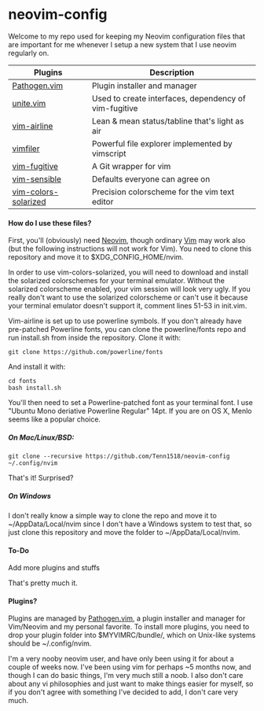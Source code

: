 # **neovim-config**

Welcome to my repo used for keeping my Neovim configuration files that are important for me whenever I setup a new system that I use neovim regularly on.

| Plugins | Description |
| --- | --- |
| [Pathogen.vim](https://github.com/tpope/vim-pathogen) | Plugin installer and manager |
| [unite.vim](https://github.com/https://github.com/Shougo/unite.vim) | Used to create interfaces, dependency of vim-fugitive |
| [vim-airline](https://github.com/vim-airline/vim-airline) | Lean & mean status/tabline that's light as air |
| [vimfiler](https://github.com/Shougo/vimfiler.vim) | Powerful file explorer implemented by vimscript |
| [vim-fugitive](https://github.com/tpope/vim-fugitive) | A Git wrapper for vim |
| [vim-sensible](https://github.com/tpope/vim-sensible) | Defaults everyone can agree on |
| [vim-colors-solarized](https://github.com/altercation/vim-colors-solarized) | Precision colorscheme for the vim text editor |

#### How do I use these files?
First, you'll (obviously) need [Neovim](https://github.com/neovim/neovim), though ordinary [Vim](https://github.com/vim/vim) may work also (but the following instructions will not work for Vim). You need to clone this repository and move it to $XDG_CONFIG_HOME/nvim.

In order to use vim-colors-solarized, you will need to download and install the solarized colorschemes for your terminal emulator. Without the solarized colorscheme enabled, your vim session will look very ugly. If you really don't want to use the solarized colorscheme or can't use it because your terminal emulator doesn't support it, comment lines 51-53 in init.vim.


Vim-airline is set up to use powerline symbols. If you don't already have pre-patched Powerline fonts, you can clone the powerline/fonts repo and run install.sh from inside the repository. Clone it with:
```
git clone https://github.com/powerline/fonts
```
And install it with:
```
cd fonts
bash install.sh
```
You'll then need to set a Powerline-patched font as your terminal font. I use "Ubuntu Mono deriative Powerline Regular" 14pt. If you are on OS X, Menlo seems like a popular choice.

##### On Mac/Linux/BSD:
```
git clone --recursive https://github.com/Tenn1518/neovim-config ~/.config/nvim
```
That's it! Surprised?

##### On Windows
I don't really know a simple way to clone the repo and move it to ~/AppData/Local/nvim since I don't have a Windows system to test that, so just clone this repository and move the folder to ~/AppData/Local/nvim.

#### To-Do
Add more plugins and stuffs

That's pretty much it.

#### Plugins?
Plugins are managed by [Pathogen.vim](https://github.com/tpope/vim-pathogen), a plugin installer and manager for Vim/Neovim and my personal favorite. To install more plugins, you need to drop your plugin folder into $MYVIMRC/bundle/, which on Unix-like systems should be ~/.config/nvim. 

I'm a very nooby neovim user, and have only been using it for about a couple of weeks now. I've been using vim for perhaps ~5 months now, and though I can do basic things, I'm very much still a noob. I also don't care about any vi philosophies and just want to make things easier for myself, so if you don't agree with something I've decided to add, I don't care very much.
